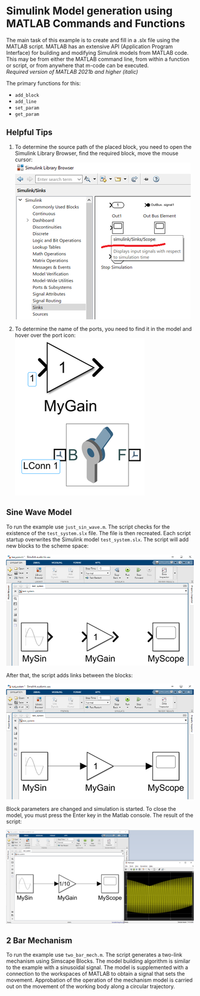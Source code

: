 # Simulink Model generation using MATLAB Commands and Functions  
The main task of this example is to create and fill in a .slx file using the MATLAB script. MATLAB has an extensive API (Application Program Interface) for building and modifying Simulink models from MATLAB code. This may be from either the MATLAB command line, from within a function or script, or from anywhere that m-code can be executed.  
*Required version of MATLAB 2021b and higher (italic)*  
  
The primary functions for this:  
+ `add_block`  
+ `add_line`  
+ `set_param` 
+ `get_param`     
  
## Helpful Tips  
1. To determine the source path of the placed block, you need to open the Simulink Library Browser, find the required block, move the mouse cursor:  
![Source path](pic/tip1.png)  
  
2. To determine the name of the ports, you need to find it in the model and hover over the port icon:  
![Port name](pic/tip2.png)  

## Sine Wave Model  
To run the example use `just_sin_wave.m`. The script checks for the existence of the `test_system.slx` file. The file is then recreated. Each script startup overwrites the Simulink model `test_system.slx`. The script will add new blocks to the scheme space:  
  
![Creating blocks](pic/1.png)  
  
After that, the script adds links between the blocks:  
  
![Adding lines](pic/2.png)  
  
Block parameters are changed and simulation is started. To close the model, you must press the Enter key in the Matlab console. The result of the script:  
  
![Creating blocks](pic/3.png)   
  
## 2 Bar Mechanism  
To run the example use `two_bar_mech.m`. The script generates a two-link mechanism using Simscape Blocks. The model building algorithm is similar to the example with a sinusoidal signal. The model is supplemented with a connection to the workspaces of MATLAB to obtain a signal that sets the movement. Approbation of the operation of the mechanism model is carried out on the movement of the working body along a circular trajectory.
  

